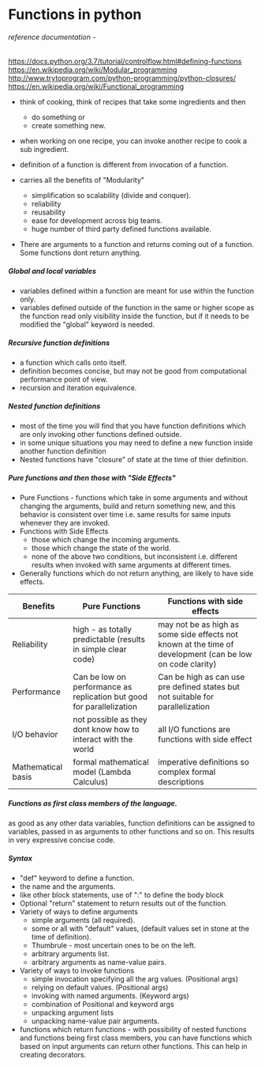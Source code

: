 # Functions in python

###### reference documentation - 
https://docs.python.org/3.7/tutorial/controlflow.html#defining-functions
https://en.wikipedia.org/wiki/Modular_programming
http://www.trytoprogram.com/python-programming/python-closures/
https://en.wikipedia.org/wiki/Functional_programming


- think of cooking, think of recipes that take some ingredients and then 
    - do something or 
    - create something new.
    
- when working on one recipe, you can invoke another recipe to cook a sub ingredient.
- definition of a function is different from invocation of a function.
- carries all the benefits of "Modularity"
    - simplification so scalability (divide and conquer).
    - reliability
    - reusability
    - ease for development across big teams.
    - huge number of third party defined functions available.
- There are arguments to a function and returns coming out of a function. Some functions dont return anything.
 
##### Global and local variables
- variables defined within a function are meant for use within the function only.
- variables defined outside of the function in the same or higher scope as the function read only visibility inside the function, but if it needs to be modified the "global" keyword is needed.
 
##### Recursive function definitions
- a function which calls onto itself. 
- definition becomes concise, but may not be good from computational performance point of view.
- recursion and iteration equivalence.

##### Nested function definitions
- most of the time you will find that you have function definitions which are only invoking other functions defined outside.
- in some unique situations you may need to define a new function inside another function definition
- Nested functions have "closure" of state at the time of thier definition.

##### Pure functions and then those with "Side Effects"
-  Pure Functions - functions which take in some arguments and without changing the arguments, build and return something new, and this behavior is consistent over time i.e. same results for same inputs whenever they are invoked.
-  Functions with Side Effects
    - those which change the incoming arguments.
    - those which change the state of the world.
    - none of the above two conditions, but inconsistent i.e. different results when invoked with same arguments at different times.
- Generally functions which do not return anything, are likely to have side effects.

|Benefits|Pure Functions|Functions with side effects|
|--------|--------------|---------------------|
|Reliability|high - as totally predictable (results in simple clear code)|may not be as high as some side effects not known at the time of development (can be low on code clarity)|
|Performance|Can be low on performance as replication but good for parallelization|Can be high as can use pre defined states but not suitable for parallelization|
|I/O behavior| not possible as they dont know how to interact with the world| all I/O functions are functions with side effect|
|Mathematical basis|formal mathematical model (Lambda Calculus)|imperative definitions so complex formal descriptions|

##### Functions as first class members of the language.
as good as any other data variables, function definitions can be assigned to variables, passed in as arguments to other functions and so on. This results in very expressive concise code. 

##### Syntax
- "def" keyword to define a function.
- the name and the arguments.
- like other block statements, use of ":" to define the body block
- Optional "return" statement to return results out of the function.
- Variety of ways to define arguments
   - simple arguments (all required).
   - some or all with "default" values, (default values set in stone at the time of definition).
   - Thumbrule - most uncertain ones to be on the left.
   - arbitrary arguments list.
   - arbitrary arguments as name-value pairs.
- Variety of ways to invoke functions
    - simple invocation specifying all the arg values. (Positional args)
    - relying on default values. (Positional args) 
    - invoking with named arguments. (Keyword args)
    - combination of Positional and keyword args
    - unpacking argument lists
    - unpacking name-value pair arguments.
- functions which return functions - with possibility of nested functions and functions being first class members, you can have functions which based on input arguments can return other functions. This can help in creating decorators.
